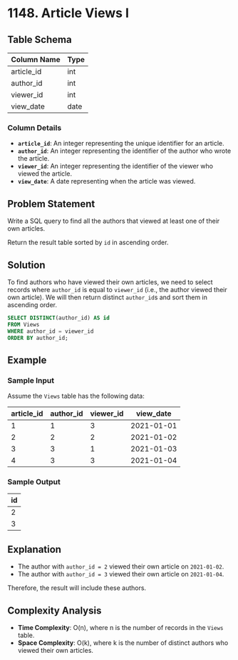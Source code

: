 
# 1148. Article Views I

## Table Schema

| Column Name   | Type    |
|---------------|---------|
| article_id    | int     |
| author_id     | int     |
| viewer_id     | int     |
| view_date     | date    |

### Column Details

- **`article_id`**: An integer representing the unique identifier for an article.
- **`author_id`**: An integer representing the identifier of the author who wrote the article.
- **`viewer_id`**: An integer representing the identifier of the viewer who viewed the article.
- **`view_date`**: A date representing when the article was viewed.

## Problem Statement

Write a SQL query to find all the authors that viewed at least one of their own articles.

Return the result table sorted by `id` in ascending order.

## Solution

To find authors who have viewed their own articles, we need to select records where `author_id` is equal to `viewer_id` (i.e., the author viewed their own article). We will then return distinct `author_id`s and sort them in ascending order.

```sql
SELECT DISTINCT(author_id) AS id 
FROM Views 
WHERE author_id = viewer_id 
ORDER BY author_id;
```

## Example

### Sample Input

Assume the `Views` table has the following data:

| article_id | author_id | viewer_id | view_date  |
|------------|-----------|-----------|------------|
| 1          | 1         | 3         | 2021-01-01 |
| 2          | 2         | 2         | 2021-01-02 |
| 3          | 3         | 1         | 2021-01-03 |
| 4          | 3         | 3         | 2021-01-04 |

### Sample Output

| id  |
|-----|
| 2   |
| 3   |

## Explanation

- The author with `author_id = 2` viewed their own article on `2021-01-02`.
- The author with `author_id = 3` viewed their own article on `2021-01-04`.

Therefore, the result will include these authors.

## Complexity Analysis

- **Time Complexity**: O(n), where n is the number of records in the `Views` table.
- **Space Complexity**: O(k), where k is the number of distinct authors who viewed their own articles.

